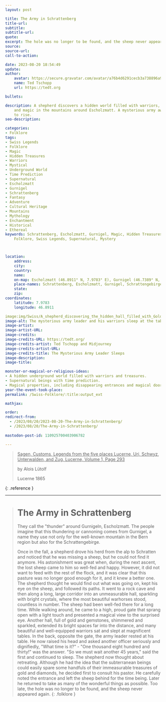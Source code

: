 ```yaml
---
layout: post

title: The Army in Schrattenberg
title-url:
subtitle:
subtitle-url:
quote:
excerpt: The hole was no longer to be found, and the sheep never appeared again.
source:
source-url:
call-to-action:

date: 2023-08-20 18:54:49
update:
author:
    avatar: https://secure.gravatar.com/avatar/a76b4d6291cecb3a738896a971bfb903?s=512&d=mp&r=g
    name: Ted Tschopp
    url: https://tedt.org

bullets:

description: A shepherd discovers a hidden world filled with warriors, treasures,
    and magic in the mountains around Escholzmatt. A mysterious army awaits its time
    to rise.
seo-description:

categories:
- Folklore
tags:
- Swiss Legends
- Folklore
- Magic
- Hidden Treasures
- Warriors
- Mystical
- Underground World
- Time Prediction
- Supernatural
- Escholzmatt
- Gurnigel
- Schrattenberg
- Fantasy
- Adventure
- Cultural Heritage
- Mountains
- Mythology
- Enchantment
- Historical
- Ethereal
keywords: Schrattenberg, Escholzmatt, Gurnigel, Magic, Hidden Treasures, Warriors,
    Folklore, Swiss Legends, Supernatural, Mystery



location:
    address:
    city:
    country:
    name:
    on-map: Escholzmatt (46.8911° N, 7.9783° E), Gurnigel (46.7389° N, 7.4594° E)
    place-names: Schrattenberg, Escholzmatt, Gurnigel, Schrattengebirge
    state:
    zip:
coordinates:
    latitude: 7.9783
    longitude: 46.8911

image:img/Swiss/A_shepherd_discovering_the_hidden_hall_filled_with_Gold_and_Warriors.webp
image-alt: The mysterious army leader and his warriors sleep at the tables.
image-artist:
image-artist-URL:
image-credits:
image-credits-URL: https://tedt.org/
image-credits-artist: Ted Tschopp and Midjourney
image-credits-artist-URL:
image-credits-title: The Mysterious Army Leader Sleeps
image-description:
image-title:

monster-or-magical-or-religious-ideas:
- A hidden underground world filled with warriors and treasures.
- Supernatural beings with time prediction.
- Magical properties, including disappearing entrances and magical doors.
year-the-event-took-place:
permalink: /Swiss-Folklore/:title:output_ext

mathjax:

order:
redirect-from:
  - /2023/08/20/2023-08-20-The-Army-in-Schrattenberg/
  - /2023/08/20/The-Army-in-Schrattenberg/
  
mastodon-post-id: 110925700403906782   

---
```


> <ins>Sagen, Customs, Legends from the five places Lucerne, Uri, Schwyz, Unterwalden, and Zug, Lucerne, Volume 1, Page 293</ins>
> 
> by Alois Lütolf
> 
> Lucerne 1865
>
{: .reference }

---

> # The Army in Schrattenberg
> 
> They call the "thunder" around Gurnigeln, Escholzmatt. The people imagine that this thundering or cannoning comes from Gurnigel, a name they use not only for the well-known mountain in the Bern region but also for the Schrattengebirge. 
> 
> Once in the fall, a shepherd drove his herd from the alp to Schratten and noticed that he was missing a sheep, but he could not find it anymore. His astonishment was great when, during the next ascent, the lost sheep came to him so well-fed and happy. However, it did not want to feed with the rest of the flock, and it was clear that this pasture was no longer good enough for it, and it knew a better one. The shepherd thought he would find out what was going on, kept his eye on the sheep, and followed its paths. It went to a rock cave and then along a long, large corridor into an unmeasurable hall, sparkling with bright crystals, where the most beautiful warhorses stood, countless in number. The sheep had been well-fed there for a long time. While walking around, he came to a high, proud gate that sprang open with a light touch and presented a magical view to the surprised eye. Another hall, full of gold and gemstones, shimmered and sparkled, extended its bright spaces far into the distance, and many beautiful and well-equipped warriors sat and slept at magnificent tables. In the back, opposite the gate, the army leader rested at his table. He now raised his head and asked another officer seriously and dignifiedly, "What time is it?" - "One thousand eight hundred and thirty!" was the answer. "So we must wait another 45 years," said the first and continued to sleep. The shepherd now thought about retreating. Although he had the idea that the subterranean beings could easily spare some handfuls of their immeasurable treasures of gold and diamonds, he decided first to consult his pastor. He carefully noted the entrance and left the sheep behind for the time being. Later he returned to take as many of the wonderful things as possible. Too late, the hole was no longer to be found, and the sheep never appeared again.
{: .folklore }
